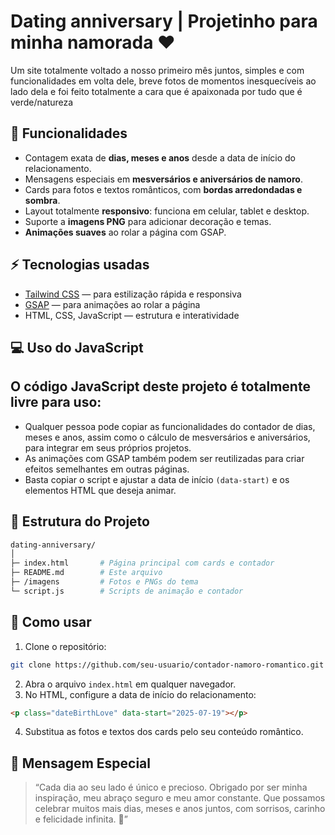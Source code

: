# Dating anniversary | Projetinho para minha namorada ❤
Um site totalmente voltado a nosso primeiro mês juntos, simples e com funcionalidades em volta dele, breve fotos de momentos inesquecíveis ao lado dela e foi feito totalmente a cara que é apaixonada por tudo que é verde/natureza 

## 🎨 Funcionalidades

- Contagem exata de **dias, meses e anos** desde a data de início do relacionamento.  
- Mensagens especiais em **mesversários e aniversários de namoro**.  
- Cards para fotos e textos românticos, com **bordas arredondadas e sombra**.  
- Layout totalmente **responsivo**: funciona em celular, tablet e desktop.  
- Suporte a **imagens PNG** para adicionar decoração e temas.  
- **Animações suaves** ao rolar a página com GSAP.

## ⚡ Tecnologias usadas

- [Tailwind CSS](https://tailwindcss.com/) — para estilização rápida e responsiva  
- [GSAP](https://greensock.com/gsap/) — para animações ao rolar a página  
- HTML, CSS, JavaScript — estrutura e interatividade

## 💻 Uso do JavaScript
## O código JavaScript deste projeto é totalmente livre para uso:
- Qualquer pessoa pode copiar as funcionalidades do contador de dias, meses e anos, assim como o cálculo de mesversários e aniversários, para integrar em seus próprios projetos.
- As animações com GSAP também podem ser reutilizadas para criar efeitos semelhantes em outras páginas.
- Basta copiar o script e ajustar a data de início `(data-start)` e os elementos HTML que deseja animar.
## 📝 Estrutura do Projeto
```bash 
dating-anniversary/
│
├─ index.html       # Página principal com cards e contador
├─ README.md        # Este arquivo
├─ /imagens         # Fotos e PNGs do tema
└─ script.js        # Scripts de animação e contador
``` 
## 🚀 Como usar

1. Clone o repositório:
```bash
git clone https://github.com/seu-usuario/contador-namoro-romantico.git
```
2. Abra o arquivo `index.html` em qualquer navegador.
3. No HTML, configure a data de início do relacionamento:
```html 
<p class="dateBirthLove" data-start="2025-07-19"></p>
```
4. Substitua as fotos e textos dos cards pelo seu conteúdo romântico.
## 💌 Mensagem Especial
> “Cada dia ao seu lado é único e precioso. Obrigado por ser minha inspiração, meu abraço seguro e meu amor constante. Que possamos celebrar muitos mais dias, meses e anos juntos, com sorrisos, carinho e felicidade infinita. 💖”